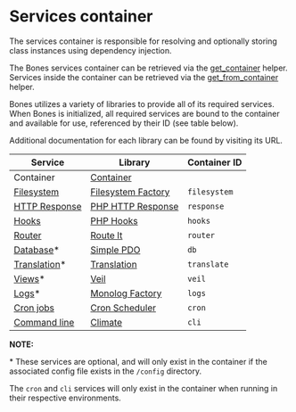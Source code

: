 # Services container

The services container is responsible for resolving and optionally storing class instances using dependency injection. 

The Bones services container can be retrieved via the [get_container](helpers.md#get_container) helper. 
Services inside the container can be retrieved via the [get_from_container](helpers.md#get_from_container) helper.

Bones utilizes a variety of libraries to provide all of its required services. 
When Bones is initialized, all required services are bound to the container and available for use, referenced by their ID (see table below).

Additional documentation for each library can be found by visiting its URL.

| Service | Library | Container ID
| --- | --- | --- |
| Container | [Container](https://github.com/bayfrontmedia/container) | |
| [Filesystem](libraries/filesystem.md) | [Filesystem Factory](https://github.com/bayfrontmedia/filesystem-factory) | `filesystem` |
| [HTTP Response](libraries/http-response.md) | [PHP HTTP Response](https://github.com/bayfrontmedia/php-http-response) | `response` |
| [Hooks](libraries/hooks.md) | [PHP Hooks](https://github.com/bayfrontmedia/php-hooks) | `hooks` |
| [Router](libraries/router.md) | [Route It](https://github.com/bayfrontmedia/route-it) | `router` |
| [Database](libraries/database.md)* | [Simple PDO](https://github.com/bayfrontmedia/simple-pdo) | `db` |
| [Translation](libraries/translation.md)* | [Translation](https://github.com/bayfrontmedia/translation) | `translate` |
| [Views](libraries/views.md)* | [Veil](https://github.com/bayfrontmedia/veil) | `veil` |
| [Logs](libraries/logs.md)* | [Monolog Factory](https://github.com/bayfrontmedia/monolog-factory) | `logs` |
| [Cron jobs](libraries/cron.md) | [Cron Scheduler](https://github.com/bayfrontmedia/cron-scheduler) | `cron` |
| [Command line](libraries/cli.md) | [Climate](https://github.com/thephpleague/climate) | `cli` |

**NOTE:**

\* These services are optional, and will only exist in the container if the associated config file exists in the `/config` directory.

The `cron` and `cli` services will only exist in the container when running in their respective environments.